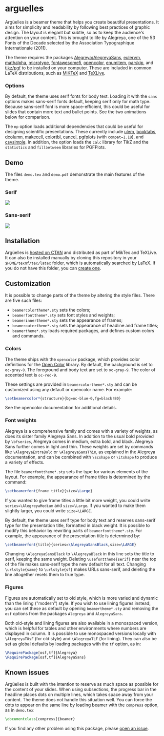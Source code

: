 <!--
- Argüelles v1.2.2
- Copyright (c) 2020 Michele Piazzai. Contact: michele.piazzai@uc3m.es
- This work is released under the MIT License and is free to use, copy, modify,
- merge, publish, distribute, sublicense, and/or sell. See LICENSE for details.
-->

# arguelles

Argüelles is a beamer theme that helps you create beautiful presentations. It aims for simplicity and readability by following best practices of graphic design. The layout is elegant but subtle, so as to keep the audience's attention on your content. This is brought to life by Alegreya, one of the 53 Fonts of the Decade selected by the Association Typographique Internationale (2011).

The theme requires the packages [Alegreya/AlegreyaSans](https://ctan.org/pkg/alegreya), [eulervm](https://ctan.org/pkg/eulervm), [mathalpha](https://www.ctan.org/pkg/mathalpha), [microtype](https://ctan.org/pkg/microtype), [fontawesome5](https://ctan.org/pkg/fontawesome5), [opencolor](https://www.ctan.org/pkg/opencolor), [enumitem](https://www.ctan.org/pkg/enumitem), [parskip](https://www.ctan.org/pkg/parskip), and [tikz/pgf](https://ctan.org/pkg/pgf) to be installed on your computer. These are included in common LaTeX distributions, such as [MiKTeX](https://ctan.org/pkg/miktex) and [TeXLive](https://ctan.org/pkg/texlive).

### Options

By default, the theme uses serif fonts for body text. Loading it with the `sans` options makes sans-serif fonts default, keeping serif only for math type. Because sans-serif font is more space-efficient, this could be useful for slides that contain more text and bullet points. See the two animations below for comparison.

The `mp` option loads additional dependencies that could be useful for designing scientific presentations. These currently include [ulem](https://ctan.org/pkg/ulem), [booktabs](https://ctan.org/pkg/booktabs), [dcolumn](https://ctan.org/pkg/dcolumn), [makecell](https://ctan.org/pkg/makecell), [colortbl](https://www.ctan.org/pkg/colortbl), [cancel](https://www.ctan.org/pkg/cancel), [pgfplots](https://www.ctan.org/pkg/pgfplots) (with `compat=1.18`), and [csvsimple](https://www.ctan.org/pkg/csvsimple). In addition, the option loads the `calc` library for TikZ and the `statistics` and `fillbetween` libraries for PGFPlots.

## Demo

The files `demo.tex` and `demo.pdf` demonstrate the main features of the theme.

### Serif

![](https://github.com/piazzai/arguelles/blob/master/demo/demo-arguelles-serif.gif)

### Sans-serif

![](https://github.com/piazzai/arguelles/blob/master/demo/demo-arguelles-sans.gif)

## Installation

Argüelles is [hosted on CTAN](https://ctan.org/pkg/beamertheme-arguelles) and distributed as part of MikTex and TeXLive. It can also be installed manually by cloning this repository in your `$HOME/texmf/tex/latex` folder, which is automatically searched by LaTeX. If you do not have this folder, you can [create one](https://www.ias.edu/math/computing/faq/local-latex-style-files).

## Customization

It is possible to change parts of the theme by altering the style files. There are five such files:

-   `beamercolortheme*.sty` sets the colors;
-   `beamerfonttheme*.sty` sets font styles and weights;
-   `beamerinnertheme*.sty` sets the appearance of frames;
-   `beameroutertheme*.sty` sets the appearance of headline and frame titles;
-   `beamertheme*.sty` loads required packages, and defines custom colors and commands.

### Colors

The theme ships with the `opencolor` package, which provides color definitions for the [Open Color](https://yeun.github.io/open-color/) library. By default, the background is set to `oc-gray-0`. The foreground and body text are set to `oc-gray-9`. The color of accented text is `oc-red-9`.

These settings are provided in `beamercolortheme*.sty` and can be customized using any default or opencolor name. For example:

```tex
\setbeamercolor*{structure}{bg=oc-blue-0,fg=black!80}
```

See the opencolor documentation for additional details.

### Font weights

Alegreya is a comprehensive family and comes with a variety of weights, as does its sister family Alegreya Sans. In addition to the usual bold provided by `\bfseries`, Alegreya comes in medium, extra bold, and black. Alegreya Sans further comes in light and thin. These weights are set by commands like `\AlegreyaExtraBold` or `\AlegreyaSansThin`, as explained in the Alegreya documentation, and can be combined with `\scshape` or `\itshape` to produce a variety of effects.

The file `beamerfonttheme*.sty` sets the type for various elements of the layout. For example, the appearance of frame titles is determined by the command:

```tex
\setbeamerfont{frame title}{size=\Large}
```

If you wanted to give frame titles a little bit more weight, you could write `series=\AlegreyaMedium` and `size=\Large`. If you wanted to make them slightly larger, you could write `size=\LARGE`.

By default, the theme uses serif type for body text and reserves sans-serif type for the presentation title, formatted in black weight. It is possible to modify this behavior by rewriting parts of `beamerfonttheme*.sty`. For example, the appearance of the presentation title is determined by:

```tex
\setbeamerfont{title}{series=\AlegreyaSansBlack,size=\LARGE}
```

Changing `\AlegreyaSansBlack` to `\AlegreyaBlack` in this line sets the title to serif, keeping the same weight. Deleting `\usefonttheme{serif}` near the top of the file makes sans-serif type the new default for all text. Changing `\urlstyle{same}` to `\urlstyle{sf}` makes URLs sans-serif, and deleting the line altogether resets them to true type.

### Figures

Figures are automatically set to old style, which is more varied and dynamic than the lining ("modern") style. If you wish to use lining figures instead, you can set these as default by opening `beamertheme*.sty` and removing the `osf` options from the packages `Alegreya` and `AlegreyaSans`.

Both old-style and lining figures are also available in a monospaced version, which is helpful for tables and other environments where numbers are displayed in column. It is possible to use monospaced versions locally with `\AlegreyaTOsF` (for old style) and `\AlegreyaTLF` (for lining). They can also be set as global defaults by loading packages with the `tf` option, as in:

```tex
\RequirePackage[osf,tf]{Alegreya}
\RequirePackage[osf,tf]{AlegreyaSans}
```

## Known issues

Argüelles is built with the intention to reserve as much space as possible for the content of your slides. When using subsections, the progress bar in the headline places dots on multiple lines, which takes space away from your content. The theme does not handle this situation well. You can force the dots to appear on the same line by loading beamer with the `compress` option, as in `demo.tex`:

```tex
\documentclass[compress]{beamer}
```

If you find any other problem using this package, please [open an issue](https://github.com/piazzai/arguelles/issues).
